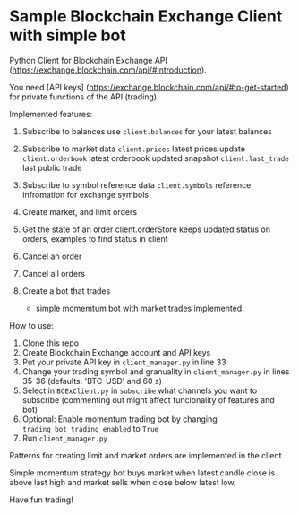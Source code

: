 # Sample Blockchain Exchange Client with simple bot

Python Client for Blockchain Exchange API (https://exchange.blockchain.com/api/#introduction).

You need [API keys] (https://exchange.blockchain.com/api/#to-get-started) for private functions of the API (trading).

Implemented features:

1. Subscribe to balances
    use `client.balances` for your latest balances
    
2. Subscribe to market data
    `client.prices` latest prices update
    `client.orderbook` latest orderbook updated snapshot
    `client.last_trade` last public trade
    
3. Subscribe to symbol reference data
    `client.symbols` reference infromation for exchange symbols

4. Create market, and limit orders
    
5. Get the state of an order
    client.orderStore keeps updated status on orders, examples to find status in client
    
6. Cancel an order

7. Cancel all orders
   
8. Create a bot that trades
    - simple momemtum bot with market trades implemented
    
    
How to use:
  1. Clone this repo
  2. Create Blockchain Exchange account and API keys
  3. Put your private API key in `client_manager.py` in line 33 
  4. Change your trading symbol and granuality in `client_manager.py` in lines 35-36 (defaults: 'BTC-USD' and 60 s)
  5. Select in `BCExClient.py` in `subscribe` what channels you want to subscribe (commenting out might affect funcionality of features and bot)
  6. Optional: Enable momentum trading bot by changing `trading_bot_trading_enabled` to `True`
  7. Run `client_manager.py`
  
Patterns for creating limit and market orders are implemented in the client.

Simple momentum strategy bot buys market when latest candle close is above last high and market sells when close below latest low.

Have fun trading!

  
    
    

